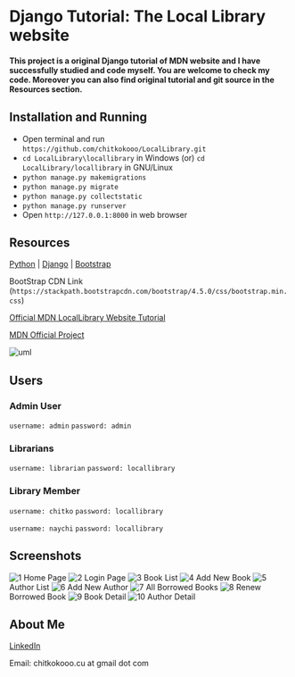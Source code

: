 # Django Tutorial: The Local Library website #

#### This project is a original Django tutorial of MDN website and I have successfully studied and code myself. You are welcome to check my code. Moreover you can also find original tutorial and git source in the Resources section. ####

## Installation and Running ##

- Open terminal and run `https://github.com/chitkokooo/LocalLibrary.git`
- `cd LocalLibrary\locallibrary` in Windows (or) `cd LocalLibrary/locallibrary` in GNU/Linux
- `python manage.py makemigrations`
- `python manage.py migrate`
- `python manage.py collectstatic`
- `python manage.py runserver`
- Open `http://127.0.0.1:8000` in web browser


## Resources ##

[Python](https://www.python.org) | [Django](https://www.djangoproject.com) | [Bootstrap](https://getbootstrap.com)

BootStrap CDN Link (`https://stackpath.bootstrapcdn.com/bootstrap/4.5.0/css/bootstrap.min.css`)


[Official MDN LocalLibrary Website Tutorial](https://developer.mozilla.org/en-US/docs/Learn/Server-side/Django)

[MDN Official Project](https://github.com/mdn/django-locallibrary-tutorial)

![uml](resources/local_library_model_uml.png)


## Users ##

### Admin User ###
`username: admin`
`password: admin`

### Librarians ###
`username: librarian`
`password: locallibrary`

### Library Member ###
`username: chitko`
`password: locallibrary`

`username: naychi`
`password: locallibrary`


## Screenshots ##

![1](resources/1_home_page.png)
Home Page
![2](resources/2_login_page.png)
Login Page
![3](resources/3_book_list.png)
Book List
![4](resources/4_add_new_book.png)
Add New Book
![5](resources/5_author_list.png)
Author List
![6](resources/6_add_new_author.png)
Add New Author
![7](resources/7_borrowed_books.png)
All Borrowed Books
![8](resources/8_renew_borrow_book.png)
Renew Borrowed Book
![9](resouces/9_book_detail.png)
Book Detail
![10](resources/10_author_detail.png)
Author Detail


## About Me ##

[LinkedIn](https://www.linkedin.com/in/chitkokooo-cu/)

Email: chitkokooo.cu at gmail dot com
